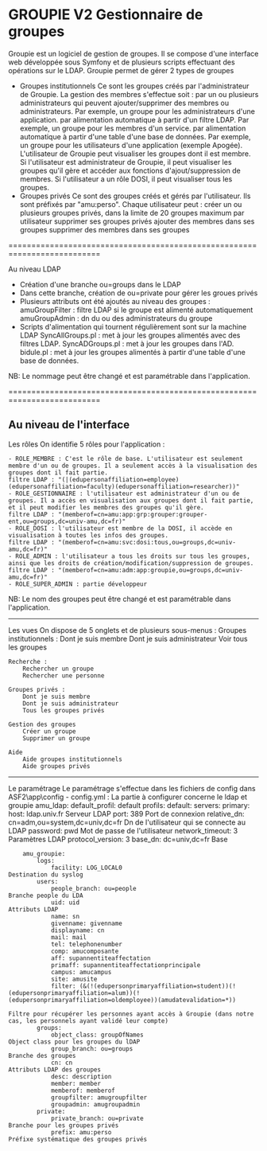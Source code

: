 GROUPIE V2
Gestionnaire de groupes
==========================================================================

Groupie est un logiciel de gestion de groupes.
Il se compose d'une interface web développée sous Symfony et de plusieurs scripts effectuant des opérations sur le LDAP.
Groupie permet de gérer 2 types de groupes
- Groupes institutionnels
  Ce sont les groupes créés par l'administrateur de Groupie. La gestion des membres s'effectue soit :
    par un ou plusieurs administrateurs qui peuvent ajouter/supprimer des membres ou administrateurs. Par exemple, un groupe pour les administrateurs d'une application.
    par alimentation automatique à partir d'un filtre LDAP. Par exemple, un groupe pour les membres d'un service.
    par alimentation automatique à partir d'une table d'une base de données. Par exemple, un groupe pour les utilisateurs d'une application (exemple Apogée).
  L'utilisateur de Groupie peut visualiser les groupes dont il est membre.
  Si l'utilisateur est administrateur de Groupie, il peut visualiser les groupes qu'il gère et accéder aux fonctions d'ajout/suppression de membres.
  Si l'utilisateur a un rôle DOSI, il peut visualiser tous les groupes.
- Groupes privés
  Ce sont des groupes créés et gérés par l'utilisateur. Ils sont préfixés par "amu:perso". Chaque utilisateur peut :
    créer un ou plusieurs groupes privés, dans la limite de 20 groupes maximum par utilisateur
    supprimer ses groupes privés
    ajouter des membres dans ses groupes
    supprimer des membres dans ses groupes

==========================================================================

Au niveau LDAP

- Création d'une branche ou=groups dans le LDAP
- Dans cette branche, création de ou=private pour gérer les groues privés
- Plusieurs attributs ont été ajoutés au niveau des groupes :
    amuGroupFilter : filtre LDAP si le groupe est alimenté automatiquement
    amuGroupAdmin : dn du ou des administrateurs du groupe
- Scripts d'alimentation qui tournent régulièrement sont sur la machine LDAP
    SyncAllGroups.pl : met à jour les groupes alimentés avec des filtres LDAP.
    SyncADGroups.pl : met à jour les groupes dans l'AD.
    bidule.pl : met à jour les groupes alimentés à partir d'une table d'une base de données.

NB: Le nommage peut être changé et est paramétrable dans l'application.

==========================================================================

Au niveau de l'interface
--------------------------------------------------------------------------
Les rôles
On identifie 5 rôles pour l'application :

    - ROLE_MEMBRE : C'est le rôle de base. L'utilisateur est seulement membre d'un ou de groupes. Il a seulement accès à la visualisation des groupes dont il fait partie.
    filtre LDAP : "(|(edupersonaffiliation=employee)(edupersonaffiliation=faculty)(edupersonaffiliation=researcher))"
    - ROLE_GESTIONNAIRE : l'utilisateur est administrateur d'un ou de groupes. Il a accès en visualisation aux groupes dont il fait partie, et il peut modifier les membres des groupes qu'il gère.
    filtre LDAP : "(memberof=cn=amu:app:grp:grouper:grouper-ent,ou=groups,dc=univ-amu,dc=fr)"
    - ROLE_DOSI : l'utilisateur est membre de la DOSI, il accède en visualisation à toutes les infos des groupes.
    filtre LDAP : "(memberof=cn=amu:svc:dosi:tous,ou=groups,dc=univ-amu,dc=fr)"
    - ROLE_ADMIN : l'utilisateur a tous les droits sur tous les groupes, ainsi que les droits de création/modification/suppression de groupes.
    filtre LDAP : "(memberof=cn=amu:adm:app:groupie,ou=groups,dc=univ-amu,dc=fr)"
    - ROLE_SUPER_ADMIN : partie développeur

NB: Le nom des groupes peut être changé et est paramétrable dans l'application.

--------------------------------------------------------------------------
Les vues
On dispose de 5 onglets et de plusieurs sous-menus :
    Groupes institutionnels :
        Dont je suis membre
        Dont je suis administrateur
        Voir tous les groupes

    Recherche :
        Rechercher un groupe
        Rechercher une personne

    Groupes privés :
        Dont je suis membre
        Dont je suis administrateur
        Tous les groupes privés

    Gestion des groupes
        Créer un groupe
        Supprimer un groupe

    Aide
        Aide groupes institutionnels
        Aide groupes privés

--------------------------------------------------------------------------
Le paramétrage
Le paramétrage s'effectue dans les fichiers de config dans ASF2\app\config
    - config.yml : La partie à configurer concerne le ldap et groupie
        amu_ldap:
            default_profil: default
            profils:
                default:
                    servers:
                        primary:
                            host: ldap.univ.fr                          Serveur LDAP
                            port: 389                                   Port de connexion
                    relative_dn: cn=adm,ou=system,dc=univ,dc=fr         Dn de l'utilisateur qui se connecte au LDAP
                    password: pwd                                       Mot de passe de l'utilisateur
                    network_timeout: 3                                  Paramètres LDAP
                    protocol_version: 3
                    base_dn: dc=univ,dc=fr                              Base

        amu_groupie:
            logs:
                facility: LOG_LOCAL0                                    Destination du syslog
            users:
                people_branch: ou=people                                Branche people du LDA
                uid: uid                                                Attributs LDAP
                name: sn
                givenname: givenname
                displayname: cn
                mail: mail
                tel: telephonenumber
                comp: amucomposante
                aff: supannentiteaffectation
                primaff: supannentiteaffectationprincipale
                campus: amucampus
                site: amusite
                filter: (&(!(edupersonprimaryaffiliation=student))(!(edupersonprimaryaffiliation=alum))(!(edupersonprimaryaffiliation=oldemployee))(amudatevalidation=*))
                                                                        Filtre pour récupérer les personnes ayant accès à Groupie (dans notre cas, les personnels ayant validé leur compte)
            groups:
                object_class: groupOfNames                              Object class pour les groupes du lDAP
                group_branch: ou=groups                                 Branche des groupes
                cn: cn                                                  Attributs LDAP des groupes
                desc: description
                member: member
                memberof: memberof
                groupfilter: amugroupfilter
                groupadmin: amugroupadmin
            private:
                private_branch: ou=private                              Branche pour les groupes privés
                prefix: amu:perso                                       Préfixe systématique des groupes privés


